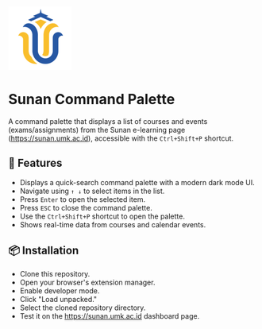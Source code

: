 ![Sunan Command Palette Icon](/assets/icon/icon.png)

# Sunan Command Palette

A command palette that displays a list of courses and events (exams/assignments) from the Sunan e-learning page (https://sunan.umk.ac.id), accessible with the `Ctrl+Shift+P` shortcut.

## 🔧 Features

- Displays a quick-search command palette with a modern dark mode UI.
- Navigate using `↑ ↓` to select items in the list.
- Press `Enter` to open the selected item.
- Press `ESC` to close the command palette.
- Use the `Ctrl+Shift+P` shortcut to open the palette.
- Shows real-time data from courses and calendar events.

## 📦 Installation

- Clone this repository.
- Open your browser's extension manager.
- Enable developer mode.
- Click "Load unpacked."
- Select the cloned repository directory.
- Test it on the https://sunan.umk.ac.id dashboard page.
